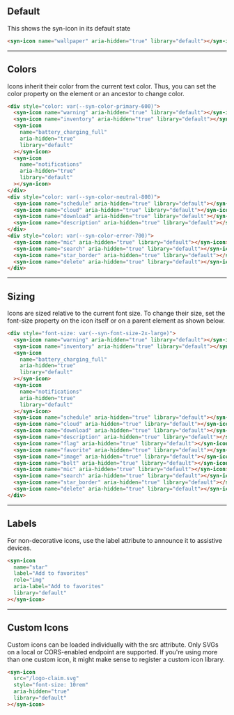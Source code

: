 
## Default

This shows the syn-icon in its default state

```html
<syn-icon name="wallpaper" aria-hidden="true" library="default"></syn-icon>

```

---

## Colors

Icons inherit their color from the current text color.
Thus, you can set the color property on the <syn-icon> element or an ancestor to change color.

```html
<div style="color: var(--syn-color-primary-600)">
  <syn-icon name="warning" aria-hidden="true" library="default"></syn-icon>
  <syn-icon name="inventory" aria-hidden="true" library="default"></syn-icon>
  <syn-icon
    name="battery_charging_full"
    aria-hidden="true"
    library="default"
  ></syn-icon>
  <syn-icon
    name="notifications"
    aria-hidden="true"
    library="default"
  ></syn-icon>
</div>
<div style="color: var(--syn-color-neutral-800)">
  <syn-icon name="schedule" aria-hidden="true" library="default"></syn-icon>
  <syn-icon name="cloud" aria-hidden="true" library="default"></syn-icon>
  <syn-icon name="download" aria-hidden="true" library="default"></syn-icon>
  <syn-icon name="description" aria-hidden="true" library="default"></syn-icon>
</div>
<div style="color: var(--syn-color-error-700)">
  <syn-icon name="mic" aria-hidden="true" library="default"></syn-icon>
  <syn-icon name="search" aria-hidden="true" library="default"></syn-icon>
  <syn-icon name="star_border" aria-hidden="true" library="default"></syn-icon>
  <syn-icon name="delete" aria-hidden="true" library="default"></syn-icon>
</div>

```

---

## Sizing

Icons are sized relative to the current font size.
To change their size, set the font-size property on the icon itself
or on a parent element as shown below.

```html
<div style="font-size: var(--syn-font-size-2x-large)">
  <syn-icon name="warning" aria-hidden="true" library="default"></syn-icon>
  <syn-icon name="inventory" aria-hidden="true" library="default"></syn-icon>
  <syn-icon
    name="battery_charging_full"
    aria-hidden="true"
    library="default"
  ></syn-icon>
  <syn-icon
    name="notifications"
    aria-hidden="true"
    library="default"
  ></syn-icon>
  <syn-icon name="schedule" aria-hidden="true" library="default"></syn-icon>
  <syn-icon name="cloud" aria-hidden="true" library="default"></syn-icon>
  <syn-icon name="download" aria-hidden="true" library="default"></syn-icon>
  <syn-icon name="description" aria-hidden="true" library="default"></syn-icon>
  <syn-icon name="flag" aria-hidden="true" library="default"></syn-icon>
  <syn-icon name="favorite" aria-hidden="true" library="default"></syn-icon>
  <syn-icon name="image" aria-hidden="true" library="default"></syn-icon>
  <syn-icon name="bolt" aria-hidden="true" library="default"></syn-icon>
  <syn-icon name="mic" aria-hidden="true" library="default"></syn-icon>
  <syn-icon name="search" aria-hidden="true" library="default"></syn-icon>
  <syn-icon name="star_border" aria-hidden="true" library="default"></syn-icon>
  <syn-icon name="delete" aria-hidden="true" library="default"></syn-icon>
</div>

```

---

## Labels

For non-decorative icons, use the label attribute to announce it to assistive devices.

```html
<syn-icon
  name="star"
  label="Add to favorites"
  role="img"
  aria-label="Add to favorites"
  library="default"
></syn-icon>

```

---

## Custom Icons

Custom icons can be loaded individually with the src attribute.
Only SVGs on a local or CORS-enabled endpoint are supported.
If you're using more than one custom icon, it might make sense to register a custom icon library.

```html
<syn-icon
  src="/logo-claim.svg"
  style="font-size: 10rem"
  aria-hidden="true"
  library="default"
></syn-icon>

```
